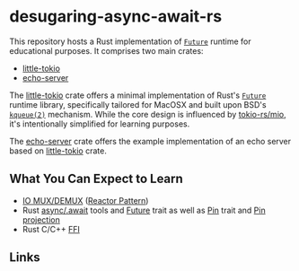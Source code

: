 # desugaring-async-await-rs

This repository hosts a Rust implementation of [`Future`](https://doc.rust-lang.org/std/future/trait.Future.html)
runtime for educational purposes. It comprises two main crates:

 - [little-tokio](./crates/little-tokio)
 - [echo-server](./crates/echo-server)

The [little-tokio](./crates/little-tokio) crate offers a minimal implementation of Rust's
[`Future`](https://doc.rust-lang.org/std/future/trait.Future.html) runtime library, specifically tailored for MacOSX and
built upon BSD's [`kqueue(2)`](https://developer.apple.com/library/archive/documentation/System/Conceptual/ManPages_iPhoneOS/man2/kqueue.2.html)
mechanism. While the core design is influenced by [tokio-rs/mio](https://github.com/tokio-rs/mio),
it's intentionally simplified for learning purposes.

The [echo-server](./crates/echo-server) crate offers the example implementation of an echo server based on
[little-tokio](./crates/little-tokio) crate.

## What You Can Expect to Learn

 - [IO MUX/DEMUX](https://en.wikipedia.org/wiki/Multiplexing) ([Reactor Pattern](https://en.wikipedia.org/wiki/Reactor_pattern))
 - Rust [async/.await](https://rust-lang.github.io/async-book/01_getting_started/01_chapter.html) tools and [Future](https://doc.rust-lang.org/std/future/trait.Future.html) trait as well as [Pin](https://doc.rust-lang.org/std/pin/struct.Pin.html) trait and [Pin projection](https://doc.rust-lang.org/std/pin/index.html#projections-and-structural-pinning)
 - Rust C/C++ [FFI](https://en.wikipedia.org/wiki/Foreign_function_interface)

## Links
